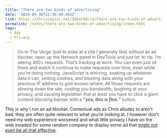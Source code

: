 ```yaml
---
title: "There are two kinds of advertising"
date: '2024-09-30T22:36:49.483Z'
link: https://chriscoyier.net/2024/08/14/there-are-two-kinds-of-advertising/
permalink: /notes/there-are-two-kinds-of-advertising/index.html
tags:
  - Ads
  - Privacy
---
```


> Go to The Verge (just to poke at a site I generally like) without an ad blocker, open up the Network panel in DevTools and just let ‘er rip. I’m seeing 400+ requests. That’s tracking at work. You can even just sit there and watch it continue to make requests over time, even while you’re doing nothing. JavaScript is whirring, soaking up whatever data it can, setting cookies, and blasting data along with your precious IP address to god-knows-where. All those requests are slowing down the site, costing you bandwidth, laughing at your privacy, and causing legislation that at least you have to click a giant content-blocking banner with a ***“yes, this is fine.”*** button.

This is why I run an ad blocker. Contextual ads as Chris alludes to aren’t bad, they are often quite relevant to what you’re looking at. I however don’t need my web experience worsened and what little privacy I have on the web invaded for some random company to display some ad that [might not even be all that effective](https://www.mi-3.com.au/26-06-2024/data-delusion-does-using-data-target-specific-audiences-advertising-actually-make).